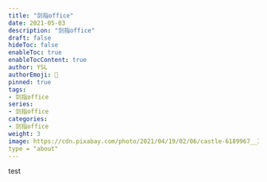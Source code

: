 ```yaml
---
title: "剑指office"
date: 2021-05-03
description: "剑指office"
draft: false
hideToc: false
enableToc: true
enableTocContent: true
author: YSL
authorEmoji: 🎅
pinned: true
tags:
- 剑指office
series:
- 剑指office
categories:
- 剑指office
weight: 3
image: https://cdn.pixabay.com/photo/2021/04/19/02/06/castle-6189967__340.jpg
type = "about"
---
```


test